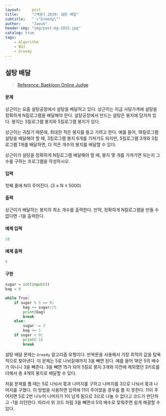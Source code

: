 ```yaml
---
layout:     post
title:      "[백준] 2839: 설탕 배달"
subtitle:   " \"Greedy\""
author:     "Jaeuk"
header-img: "img/post-bg-2015.jpg"
catalog: true
tags:
    - Algorithm
    - BOJ
    - Greedy
---
```


## 설탕 배달

> [Reference: Baekjoon Online Judge](https://www.acmicpc.net/problem/2839)

#### 문제

상근이는 요즘 설탕공장에서 설탕을 배달하고 있다. 상근이는 지금 사탕가게에 설탕을 정확하게 N킬로그램을 배달해야 한다. 설탕공장에서 만드는 설탕은 봉지에 담겨져 있다. 봉지는 3킬로그램 봉지와 5킬로그램 봉지가 있다.

상근이는 귀찮기 때문에, 최대한 적은 봉지를 들고 가려고 한다. 예를 들어, 18킬로그램 설탕을 배달해야 할 때, 3킬로그램 봉지 6개를 가져가도 되지만, 5킬로그램 3개와 3킬로그램 1개를 배달하면, 더 적은 개수의 봉지를 배달할 수 있다.

상근이가 설탕을 정확하게 N킬로그램 배달해야 할 때, 봉지 몇 개를 가져가면 되는지 그 수를 구하는 프로그램을 작성하시오.

#### 입력

첫째 줄에 N이 주어진다. (3 ≤ N ≤ 5000)

#### 출력

상근이가 배달하는 봉지의 최소 개수를 출력한다. 만약, 정확하게 N킬로그램을 만들 수 없다면 -1을 출력한다.

#### 예제 입력

```python
18
```

#### 예제 출력

``` python
4
```

#### 구현

```python
sugar = int(input())
bag = 0

while True:
    if sugar % 5 == 0:
        bag += sugar//5
        print(bag)
        break
    else:
        sugar -= 3
        bag += 1
    if sugar < 0:
        print(-1)
        break
```

설탕 배달 문제는 `Greedy` 알고리즘 유형이다. 반복문을 사용해서 가장 최적의 값을 탐욕적으로 찾아낸다. 이 문제는 5로 나눠질때까지 3을 빼면 된다. 예를 들어 18은 5의 배수가 아니니 3을 빼준다. 3을 빼면 15가 되어 5킬로 봉지 3개와 이전에 제외했던 3키로를 더해서 총 4개의 봉지로 배달할 수 있다.

처음 문제를 풀 때는 5로 나눠서 몫과 나머지를 구하고 나머지를 3으로 나눠서 몫과 나머지를 구했다. 이 방법을 사용하면 입력에 11이 주어졌을 경우를 풀 지 못한다. 11이 주어지면 5로 2번 나누어 나머지가 1이 남게 됨으로 3으로 나눌 수 없다고 코드가 판단하고 -1을 리턴한다. 따라서 위 코드 처럼 3을 빼면서 5의 배수로 맞춰주면 쉽게 해결할 수 있다.